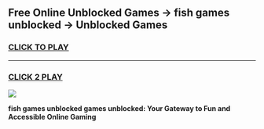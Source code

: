 
## Free Online Unblocked Games → fish games unblocked → Unblocked Games
<h3>
<a href="https://premium.freeplayer.one?title=fish_games_unblocked&ref=21F">CLICK TO PLAY</a></h3>
<hr>

<h3>
<a href="https://premium.freeplayer.one?title=fish_games_unblocked&ref=21F">CLICK 2 PLAY</a>
  
</h3>

<a href="https://premium.freeplayer.one?title=fish_games_unblocked&ref=21F/"><img src="https://clearcache.store/games.png"></a>


**fish games unblocked games unblocked: Your Gateway to Fun and Accessible Online Gaming**
